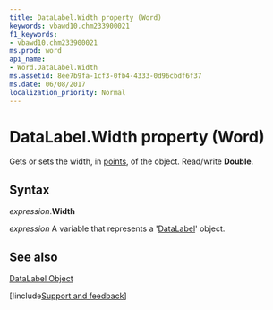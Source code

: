 ```yaml
---
title: DataLabel.Width property (Word)
keywords: vbawd10.chm233900021
f1_keywords:
- vbawd10.chm233900021
ms.prod: word
api_name:
- Word.DataLabel.Width
ms.assetid: 8ee7b9fa-1cf3-0fb4-4333-0d96cbdf6f37
ms.date: 06/08/2017
localization_priority: Normal
---
```



# DataLabel.Width property (Word)

Gets or sets the width, in [points](../language/glossary/vbe-glossary.md#point), of the object. Read/write  **Double**.


## Syntax

_expression_.**Width**

 _expression_ A variable that represents a '[DataLabel](Word.DataLabel.md)' object.


## See also


[DataLabel Object](Word.DataLabel.md)

[!include[Support and feedback](~/includes/feedback-boilerplate.md)]